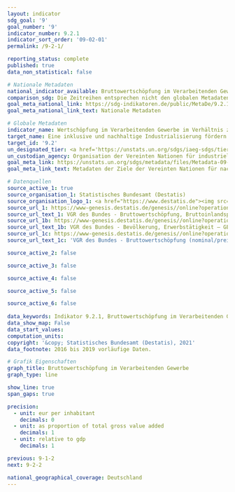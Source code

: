 ```yaml
---
layout: indicator    
sdg_goal: '9'    
goal_number: '9'    
indicator_number: 9.2.1    
indicator_sort_order: '09-02-01'    
permalink: /9-2-1/    

reporting_status: complete    
published: true    
data_non_statistical: false    

# Nationale Metadaten    
national_indicator_available: Bruttowertschöpfung im Verarbeitenden Gewerbe    
comparison_sdg: Die Zeitreihen entsprechen nicht den globalen Metadaten.    
goal_meta_national_link: https://sdg-indikatoren.de/public/MetaDe/9.2.1.pdf    
goal_meta_national_link_text: Nationale Metadaten    

# Globale Metadaten    
indicator_name: Wertschöpfung im Verarbeitenden Gewerbe im Verhältnis zum BIP und pro Kopf    
target_name: Eine inklusive und nachhaltige Industrialisierung fördern und bis 2030 den Anteil der Industrie an der Beschäftigung und am Bruttoinlandsprodukt entsprechend den nationalen Gegebenheiten erheblich steigern und den Anteil in den am wenigsten entwickelten Ländern verdoppeln    
target_id: '9.2'    
un_designated_tier: <a href='https://unstats.un.org/sdgs/iaeg-sdgs/tier-classification/' title='Klicken Sie hier um weitere Informationen zur UN-Tier-Klassifikation zu erhalten.'  target='_blank'>Tier I</a>    
un_custodian_agency: Organisation der Vereinten Nationen für industrielle Entwicklung (UNIDO)    
goal_meta_link: https://unstats.un.org/sdgs/metadata/files/Metadata-09-02-01.pdf    
goal_meta_link_text: Metadaten der Ziele der Vereinten Nationen für nachhaltige Entwicklung    

# Datenquellen
source_active_1: true
source_organisation_1: Statistisches Bundesamt (Destatis)
source_organisation_logo_1: <a href="https://www.destatis.de"><img src="https://g205sdgs.github.io/sdg-indicators/public/OrgImgDe/destatis.png" alt="Logo destatis" style="height:60px; width:148px"/></a>
source_url_1: https://www-genesis.destatis.de/genesis//online?operation=table&code=81000-0001&bypass=true&language=de
source_url_text_1: VGR des Bundes - Bruttowertschöpfung, Bruttoinlandsprodukt (nominal/preisbereinigt) – GENESIS online 81000-0001
source_url_1b: https://www-genesis.destatis.de/genesis//online?operation=table&code=81000-0011&bypass=true&language=de
source_url_text_1b: VGR des Bundes - Bevölkerung, Erwerbstätigkeit – GENESIS online 81000-0011
source_url_1c: https://www-genesis.destatis.de/genesis//online?operation=table&code=81000-0013&bypass=true&language=de
source_url_text_1c: 'VGR des Bundes - Bruttowertschöpfung (nominal/preisbereinigt): Wirtschaftsbereiche – GENESIS online 81000-0013'

source_active_2: false

source_active_3: false

source_active_4: false

source_active_5: false

source_active_6: false
    
data_keywords: Indikator 9.2.1, Bruttowertschöpfung im Verarbeitenden Gewerbe im Verhältnis zum BIP, Verhältnis der Bruttowertschöpfung im Verarbeitenden Gewerbe an der Bruttowertschöpfung insgesamt, Bruttowertschöpfung im Verarbeitenden Gewerbe pro Kopf, Organisation der Vereinten Nationen für industrielle Entwicklung (UNIDO)    
data_show_map: False    
data_start_values:     
computation_units:     
copyright: '&copy; Statistisches Bundesamt (Destatis), 2021'    
data_footnote: 2016 bis 2019 vorläufige Daten.    

# Grafik Eigenschaften    
graph_title: Bruttowertschöpfung im Verarbeitenden Gewerbe    
graph_type: line    

show_line: true
span_gaps: true

precision:
  - unit: eur per inhabitant
    decimals: 0
  - unit: as proportion of total gross value added
    decimals: 1
  - unit: relative to gdp
    decimals: 1    

previous: 9-1-2    
next: 9-2-2    

national_geographical_coverage: Deutschland    
---
```


<span></span>